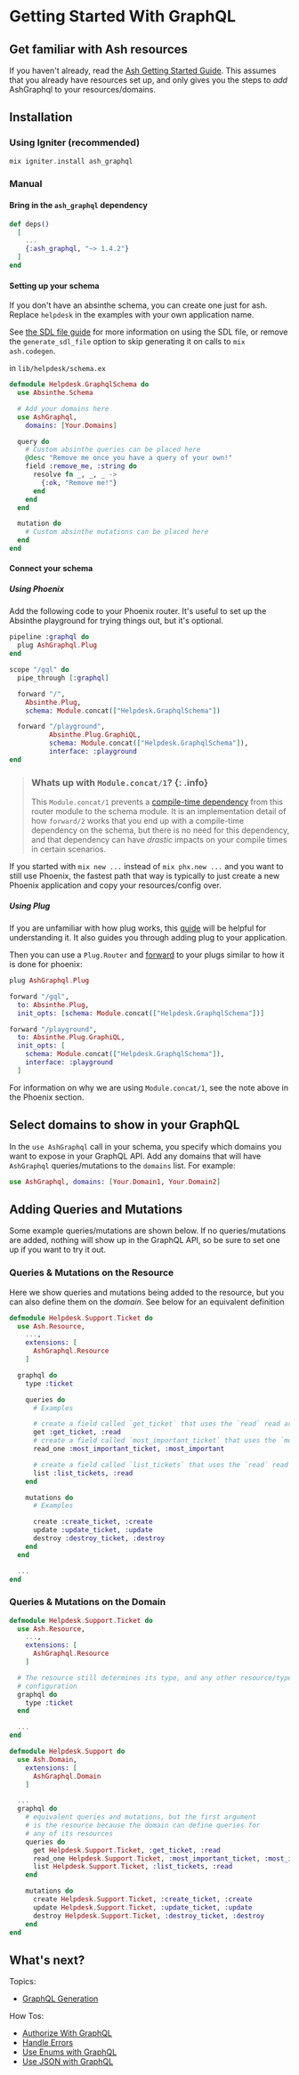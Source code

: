 # Getting Started With GraphQL

## Get familiar with Ash resources

If you haven't already, read the [Ash Getting Started Guide](https://hexdocs.pm/ash/get-started.html). This assumes that you already have resources set up, and only gives you the steps to _add_ AshGraphql to your resources/domains.

## Installation

<!-- tabs-open -->

### Using Igniter (recommended)

```elixir
mix igniter.install ash_graphql
```

### Manual

#### Bring in the `ash_graphql` dependency

```elixir
def deps()
  [
    ...
    {:ash_graphql, "~> 1.4.2"}
  ]
end
```

#### Setting up your schema

If you don't have an absinthe schema, you can create one just for ash.
Replace `helpdesk` in the examples with your own application name.

See [the SDL file guide](/documentation/topics/sdl-file.md) for more information on using the SDL file,
or remove the `generate_sdl_file` option to skip generating it on calls to `mix ash.codegen`.

in `lib/helpdesk/schema.ex`

```elixir
defmodule Helpdesk.GraphqlSchema do
  use Absinthe.Schema

  # Add your domains here
  use AshGraphql,
    domains: [Your.Domains]

  query do
    # Custom absinthe queries can be placed here
    @desc "Remove me once you have a query of your own!"
    field :remove_me, :string do
      resolve fn _, _, _ ->
        {:ok, "Remove me!"}
      end
    end
  end

  mutation do
    # Custom absinthe mutations can be placed here
  end
end
```

#### Connect your schema

##### Using Phoenix

Add the following code to your Phoenix router. It's useful to set up the Absinthe playground for trying things out, but it's optional.

```elixir
pipeline :graphql do
  plug AshGraphql.Plug
end

scope "/gql" do
  pipe_through [:graphql]

  forward "/",
    Absinthe.Plug,
    schema: Module.concat(["Helpdesk.GraphqlSchema"])

  forward "/playground",
          Absinthe.Plug.GraphiQL,
          schema: Module.concat(["Helpdesk.GraphqlSchema"]),
          interface: :playground
end
```

> ### Whats up with `Module.concat/1`? {: .info}
>
> This `Module.concat/1` prevents a [compile-time dependency](https://dashbit.co/blog/speeding-up-re-compilation-of-elixir-projects) from this router module to the schema module. It is an implementation detail of how `forward/2` works that you end up with a compile-time dependency on the schema, but there is no need for this dependency, and that dependency can have _drastic_ impacts on your compile times in certain scenarios.

If you started with `mix new ...` instead of `mix phx.new ...` and you want to
still use Phoenix, the fastest path that way is typically to just create a new
Phoenix application and copy your resources/config over.

##### Using Plug

If you are unfamiliar with how plug works, this [guide](https://elixirschool.com/en/lessons/specifics/plug/#dependencies)
will be helpful for understanding it. It also guides you through adding plug to your application.

Then you can use a `Plug.Router` and [forward](https://hexdocs.pm/plug/Plug.Router.html#forward/2) to your plugs similar to how it is done for phoenix:

```elixir
plug AshGraphql.Plug

forward "/gql",
  to: Absinthe.Plug,
  init_opts: [schema: Module.concat(["Helpdesk.GraphqlSchema"])]

forward "/playground",
  to: Absinthe.Plug.GraphiQL,
  init_opts: [
    schema: Module.concat(["Helpdesk.GraphqlSchema"]),
    interface: :playground
  ]
```

For information on why we are using `Module.concat/1`, see the note above in the Phoenix section.

<!-- tabs-close -->

## Select domains to show in your GraphQL

In the `use AshGraphql` call in your schema, you specify which domains you want to expose in your GraphQL API. Add any domains that will have `AshGraphql` queries/mutations to the `domains` list. For example:

```elixir
use AshGraphql, domains: [Your.Domain1, Your.Domain2]
```

## Adding Queries and Mutations

Some example queries/mutations are shown below. If no queries/mutations are added, nothing will show up in the GraphQL API, so be sure to set one up if you want to try it out.

### Queries & Mutations on the Resource

Here we show queries and mutations being added to the resource, but you can also define them on the _domain_. See below for an equivalent definition

```elixir
defmodule Helpdesk.Support.Ticket do
  use Ash.Resource,
    ...,
    extensions: [
      AshGraphql.Resource
    ]

  graphql do
    type :ticket

    queries do
      # Examples

      # create a field called `get_ticket` that uses the `read` read action to fetch a single ticke
      get :get_ticket, :read
      # create a field called `most_important_ticket` that uses the `most_important` read action to fetch a single record
      read_one :most_important_ticket, :most_important

      # create a field called `list_tickets` that uses the `read` read action to fetch a list of tickets
      list :list_tickets, :read
    end

    mutations do
      # Examples

      create :create_ticket, :create
      update :update_ticket, :update
      destroy :destroy_ticket, :destroy
    end
  end

  ...
end
```

### Queries & Mutations on the Domain

```elixir
defmodule Helpdesk.Support.Ticket do
  use Ash.Resource,
    ...,
    extensions: [
      AshGraphql.Resource
    ]

  # The resource still determines its type, and any other resource/type-based
  # configuration
  graphql do
    type :ticket
  end

  ...
end

defmodule Helpdesk.Support do
  use Ash.Domain,
    extensions: [
      AshGraphql.Domain
    ]

  ...
  graphql do
    # equivalent queries and mutations, but the first argument
    # is the resource because the domain can define queries for
    # any of its resources
    queries do
      get Helpdesk.Support.Ticket, :get_ticket, :read
      read_one Helpdesk.Support.Ticket, :most_important_ticket, :most_important
      list Helpdesk.Support.Ticket, :list_tickets, :read
    end

    mutations do
      create Helpdesk.Support.Ticket, :create_ticket, :create
      update Helpdesk.Support.Ticket, :update_ticket, :update
      destroy Helpdesk.Support.Ticket, :destroy_ticket, :destroy
    end
end
```

## What's next?

Topics:

- [GraphQL Generation](/documentation/topics/graphql-generation.md)

How Tos:

- [Authorize With GraphQL](/documentation/topics/authorize-with-graphql.md)
- [Handle Errors](/documentation/topics/handle-errors.md)
- [Use Enums with GraphQL](/documentation/topics/use-enums-with-graphql.md)
- [Use JSON with GraphQL](/documentation/topics/use-json-with-graphql.md)
